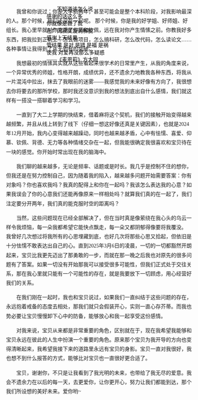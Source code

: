 <style>
body {
  font-family: "KaiTi", "STKaiti", serif; /* 楷体 */
  line-height: 1.8; /* 行间距适中 */
  text-indent: 2em; /* 段首空两格 */
  margin: 40px;
}

/* 左上角歌词 */
.lyrics {
  position: absolute;
  top: 100px;
  left: 200px;
  font-size: 14px;
  color: black;
  font-family: "KaiTi", "STKaiti", serif;
  line-height: 1.4;
}
</style>

<div class="lyrics">
不知道该怎么说<br>
感谢的话这么多<br>
你就像是救了我<br>
在广阔寂寞漩涡解脱<br>
感谢上天结果<br>
管结果 是对 是错 是福 是祸<br>
使我 对爱再没那么多疑惑<br>
——《麦恩莉》方大同
</div>

<p>
我曾和你说过：你是大学前两年，甚至可能会是整个本科阶段，对我影响最深的人。那个时候，我们还没在一起呢。
那个时候，你是我的好学姐、好师姐、好组长。我心里早就对你充满了仰慕和钦佩，远在我对你产生情愫之前。你教我好多东西，把我拉到正轨上：怎么做项目，怎么搞科研，怎么改代码，怎么读论文……各种事情让我得到了从无到有的突破。
</p>

<p>
我想最初的情愫其实就从这些看起来很学术的日常里产生，从我的角度来说，一个异常优秀的师姐，性格开朗，成绩优异，还不遗余力地教我各种东西，将我从一片混沌中拉出，抹去了我眼前的迷雾——我感觉我的未来好像有方向了，我很想去你将要去的那所学校，那时我还没意识到我的想法到底出自什么感情，我们就这样有一搭没一搭聊着学习和学习。
</p>

<p>
一直到了大二上学期的快结束，借着麻将这个契机，我们的接触开始变得越来越频繁，并且从线上转到了线下（仔细一想这好像还真是关键因素），也就是2024年12月开始，我内心变得越来越躁动，同时也越来越矛盾，心中有怯懦、喜爱、仰慕、钦佩、背德、无力等各种情绪交杂在一起，但我能很确定我很喜欢和宝贝待在一块的感觉。你开始时常出现在我的脑海中。
</p>

<p>
我们聊的越来越多，无论是频率、话题或是时长。我几乎是控制不住的想你，但我还是在努力控制自己，因为随着我的陷入，越来越多问题开始需要答案：你有对象吗？你也喜欢我吗？我真的配得上和你在一起吗？我该怎么表达我的心意？如果我误会了你的心意我们还能再像原来一样相处吗？就算我们真的在一起了，我们注定要分开两年，我们真的能克服时空的距离吗？
</p>

<p>
当然，这些问题现在已经全部解决了，但在当时真是像萦绕在我心头的乌云一样令我烦恼，每一朵我都希望它能快点飘走，每一朵又都阴郁得像要将我覆没。
我曾好几次想过将我所有的心思埋藏到底，也好几次将那些心思又拾起，但依旧是十分怯懦不敢表达出自己的心。直到2025年3月6日的凌晨，一切的一切都豁然开朗起来，宝贝比我更先迈出了那勇敢的一步，而就在那一晚之后我也对原先的很多问题有了答案。如果一切没有开始那我可以接受很多可能性，但我们正式处于交往关系，那在我心里就只能有一个可能性的存在，就是我要放下一切顾虑，用心经营好我们的关系。
</p>

<p>
在我们刚在一起时，我也和宝贝说过，如果我们一直纠结于这些问题的存在，永远抱着戒备的态度去相处，那我们就只会假装开心，实则一直心存芥蒂。而我也势必要让宝贝慢慢卸下心中的防备，能够放心和我一起享受这份感情。
</p>

<p>
对我来说，宝贝从来都是非常重要的角色，区别就在于，现在我希望我能够和宝贝永远在彼此的人生中扮演一个重要的角色。原来那个宝贝为我开导的方向也变得清晰起来，我希望我接下来的道路里永远有宝贝的身影。宝贝一直对我很好，我也想不到什么报答的方式，能够比对宝贝也一直很好更合适了。
</p>

<p>
宝贝，谢谢你，不只是让我看到了我光明的未来，也带给了我无尽的爱意。我会不遗余力在以后的每一天，去更爱你，让你更开心，努力让我们都能到达，那个我们所设想的美好未来。爱你哟~
</p>
